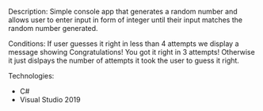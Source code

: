 Description:
Simple console app that generates a random number and allows user to enter input in form of integer until their input matches the random number generated.

Conditions:
If user guesses it right in less than 4 attempts we display a message showing Congratulations! You got it right in 3 attempts! 
Otherwise it just dislpays the number of attempts it took the user to guess it right.

Technologies: 
 - C#
 - Visual Studio 2019

